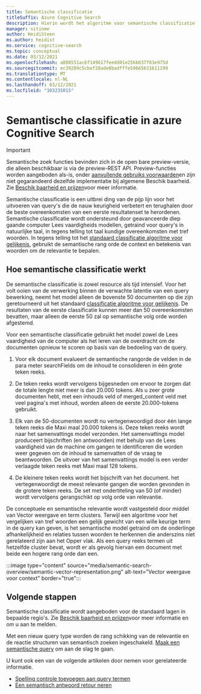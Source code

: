 ```yaml
---
title: Semantische classificatie
titleSuffix: Azure Cognitive Search
description: Hierin wordt het algoritme voor semantische classificatie in Cognitive Search beschreven.
manager: nitinme
author: HeidiSteen
ms.author: heidist
ms.service: cognitive-search
ms.topic: conceptual
ms.date: 03/12/2021
ms.openlocfilehash: a008551ac6f149617feedd01e256b637f83e975d
ms.sourcegitcommit: ec39209c5cbef28ade0badfffe59665631611199
ms.translationtype: MT
ms.contentlocale: nl-NL
ms.lasthandoff: 03/12/2021
ms.locfileid: "103235015"
---
```

# <a name="semantic-ranking-in-azure-cognitive-search"></a>Semantische classificatie in azure Cognitive Search

> [!IMPORTANT]
> Semantische zoek functies bevinden zich in de open bare preview-versie, die alleen beschikbaar is via de preview-REST API. Preview-functies worden aangeboden als-is, onder [aanvullende gebruiks voorwaarden](https://azure.microsoft.com/support/legal/preview-supplemental-terms/)en zijn niet gegarandeerd dezelfde implementatie bij algemene Beschik baarheid. Zie [Beschik baarheid en prijzen](semantic-search-overview.md#availability-and-pricing)voor meer informatie.

Semantische classificatie is een uitbrei ding van de pijp lijn voor het uitvoeren van query's die de nauw keurigheid verbetert en terughalen door de beste overeenkomsten van een eerste resultatenset te herordenen. Semantische classificatie wordt ondersteund door geavanceerde diep gaande computer Lees vaardigheids modellen, getraind voor query's in natuurlijke taal, in tegens telling tot taal kundige overeenkomsten met tref woorden. In tegens telling tot het [standaard classificatie algoritme voor gelijkenis](index-ranking-similarity.md), gebruikt de semantische rang orde de context en betekenis van woorden om de relevantie te bepalen.

## <a name="how-semantic-ranking-works"></a>Hoe semantische classificatie werkt

De semantische classificatie is zowel resource als tijd intensief. Voor het volt ooien van de verwerking binnen de verwachte latentie van een query bewerking, neemt het model alleen de bovenste 50 documenten op die zijn geretourneerd uit het standaard [classificatie algoritme voor gelijkenis](index-ranking-similarity.md). De resultaten van de eerste classificatie kunnen meer dan 50 overeenkomsten bevatten, maar alleen de eerste 50 zal op semantische volg orde worden afgestemd. 

Voor een semantische classificatie gebruikt het model zowel de Lees vaardigheid van de computer als het leren van de overdracht om de documenten opnieuw te scoren op basis van de bedoeling van de query.

1. Voor elk document evalueert de semantische rangorde de velden in de para meter searchFields om de inhoud te consolideren in één grote teken reeks.

1. De teken reeks wordt vervolgens bijgesneden om ervoor te zorgen dat de totale lengte niet meer is dan 20.000 tokens. Als u zeer grote documenten hebt, met een inhouds veld of merged_content veld met veel pagina's met inhoud, worden alleen de eerste 20.000-tokens gebruikt.

1. Elk van de 50-documenten wordt nu vertegenwoordigd door één lange teken reeks die Maxi maal 20.000 tokens is. Deze teken reeks wordt naar het samenvattings model verzonden. Het samenvattings model produceert bijschriften (en antwoorden) met behulp van de Lees vaardigheid van de machine om gangen te identificeren die worden weer gegeven om de inhoud te samenvatten of de vraag te beantwoorden. De uitvoer van het samenvattings model is een verder verlaagde teken reeks met Maxi maal 128 tokens.

1. De kleinere teken reeks wordt het bijschrift van het document. het vertegenwoordigt de meest relevante gangen die worden gevonden in de grotere teken reeks. De set met ondertiteling van 50 (of minder) wordt vervolgens gerangschikt op volg orde van relevantie. 

De conceptuele en semantische relevantie wordt vastgesteld door middel van Vector weergave en term clusters. Terwijl een algoritme voor het vergelijken van tref woorden een gelijk gewicht van een wille keurige term in de query kan geven, is het semantische model getraind om de onderlinge afhankelijkheid en relaties tussen woorden te herkennen die anderszins niet gerelateerd zijn aan het Opper vlak. Als een query reeks termen uit hetzelfde cluster bevat, wordt er als gevolg hiervan een document met beide een hogere rang orde dan een.

:::image type="content" source="media/semantic-search-overview/semantic-vector-representation.png" alt-text="Vector weergave voor context" border="true":::

## <a name="next-steps"></a>Volgende stappen

Semantische classificatie wordt aangeboden voor de standaard lagen in bepaalde regio's. Zie [Beschik baarheid en prijzen](semantic-search-overview.md#availability-and-pricing)voor meer informatie en om u aan te melden.

Met een nieuw query type worden de rang schikking van de relevantie en de reactie structuren van semantisch zoeken ingeschakeld. [Maak een semantische query](semantic-how-to-query-request.md) om aan de slag te gaan.

U kunt ook een van de volgende artikelen door nemen voor gerelateerde informatie.

+ [Spelling controle toevoegen aan query termen](speller-how-to-add.md)
+ [Een semantisch antwoord retour neren](semantic-answers.md)